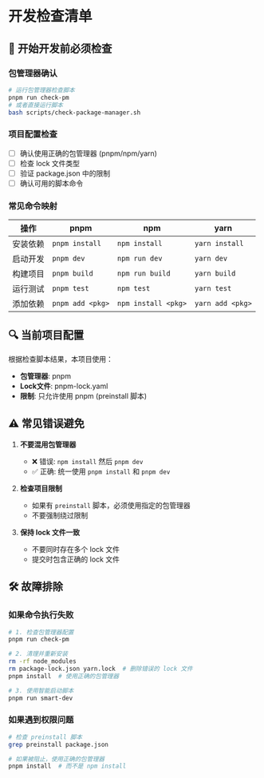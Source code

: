 # 开发检查清单

## 🚀 开始开发前必须检查

### 包管理器确认
```bash
# 运行包管理器检查脚本
pnpm run check-pm
# 或者直接运行脚本
bash scripts/check-package-manager.sh
```

### 项目配置检查
- [ ] 确认使用正确的包管理器 (pnpm/npm/yarn)
- [ ] 检查 lock 文件类型
- [ ] 验证 package.json 中的限制
- [ ] 确认可用的脚本命令

### 常见命令映射

| 操作 | pnpm | npm | yarn |
|------|------|-----|------|
| 安装依赖 | `pnpm install` | `npm install` | `yarn install` |
| 启动开发 | `pnpm dev` | `npm run dev` | `yarn dev` |
| 构建项目 | `pnpm build` | `npm run build` | `yarn build` |
| 运行测试 | `pnpm test` | `npm test` | `yarn test` |
| 添加依赖 | `pnpm add <pkg>` | `npm install <pkg>` | `yarn add <pkg>` |

## 🔍 当前项目配置

根据检查脚本结果，本项目使用：
- **包管理器**: pnpm
- **Lock文件**: pnpm-lock.yaml
- **限制**: 只允许使用 pnpm (preinstall 脚本)

## ⚠️ 常见错误避免

1. **不要混用包管理器**
   - ❌ 错误: `npm install` 然后 `pnpm dev`
   - ✅ 正确: 统一使用 `pnpm install` 和 `pnpm dev`

2. **检查项目限制**
   - 如果有 `preinstall` 脚本，必须使用指定的包管理器
   - 不要强制绕过限制

3. **保持 lock 文件一致**
   - 不要同时存在多个 lock 文件
   - 提交时包含正确的 lock 文件

## 🛠️ 故障排除

### 如果命令执行失败
```bash
# 1. 检查包管理器配置
pnpm run check-pm

# 2. 清理并重新安装
rm -rf node_modules
rm package-lock.json yarn.lock  # 删除错误的 lock 文件
pnpm install  # 使用正确的包管理器

# 3. 使用智能启动脚本
pnpm run smart-dev
```

### 如果遇到权限问题
```bash
# 检查 preinstall 脚本
grep preinstall package.json

# 如果被阻止，使用正确的包管理器
pnpm install  # 而不是 npm install
```